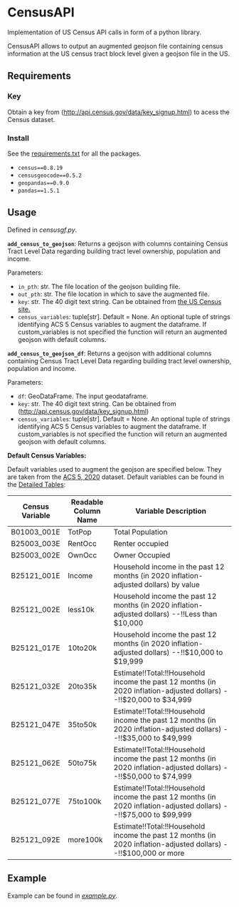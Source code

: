 # CensusAPI

Implementation of US Census API calls in form of a python library.

CensusAPI allows to output an augmented geojson file containing census information at the US census tract block level given a geojson file in the US.

## Requirements

### Key
Obtain a key from (http://api.census.gov/data/key_signup.html) to acess the Census dataset.

### Install
See the [requirements.txt](https://github.com/zoedesimone/census-api/blob/main/requirements.txt) for all the packages.

- `census==0.8.19`
- `censusgeocode==0.5.2`
- `geopandas==0.9.0`
- `pandas==1.5.1`

## Usage

Defined in _censusgf.py_.

**`add_census_to_geojson`**: Returns a geojson with columns containing Census Tract Level Data regarding building tract level ownership, population and income.

Parameters:
- `in_pth`: str. The file location of the geojson building file.
- `out_pth`: str. The file location in which to save the augmented file.
- `key`: str. The 40 digit text string. Can be obtained from [the US Census site.](http://api.census.gov/data/key_signup.html)
- `census_variables`: tuple[str]. Default = None. 
    An optional tuple of strings identifying ACS 5 Census variables to augment the dataframe. If custom_variables is not specified the function will return an augmented geojson with default columns.

**`add_census_to_geojson_df`**:  Returns a geojson with additional columns containing Census Tract Level Data regarding building tract level ownership, population and income.

Parameters:
- `df`: GeoDataFrame. The input geodataframe.
- `key`: str. The 40 digit text string. Can be obtained from (http://api.census.gov/data/key_signup.html)
- `census_variables`: tuple[str]. Default = None. 
    An optional tuple of strings identifying ACS 5 Census variables to augment the dataframe. If custom_variables is not specified the function will return an augmented geojson with default columns.



**Default Census Variables:**

Default variables used to augment the geojson are specified below. 
They are taken from the [ACS 5, 2020](https://www.census.gov/data/developers/data-sets/acs-5year.html) dataset. Default variables can be found in the [Detailed Tables](https://api.census.gov/data/2020/acs/acs5/variables.json):

|Census Variable|Readable Column Name|                                               Variable Description                                                |
|--------------|------------------|------------------------------------------------------------------------------------------------------------------|
| B01003_001E  |      TotPop      |                                                 Total Population                                                 |
| B25003_003E  |     RentOcc      |                                                 Renter occupied                                                  |
| B25003_002E  |      OwnOcc      |                                                  Owner Occupied                                                  |
| B25121_001E  |      Income      |               Household income in the past 12 months (in 2020 inflation-adjusted dollars) by value               |
| B25121_002E  |     less10k      |          Household income the past 12 months (in 2020 inflation-adjusted dollars) --!!Less than $10,000          |
| B25121_017E  |     10to20k      |         Household income the past 12 months (in 2020 inflation-adjusted dollars) --!!$10,000 to $19,999          |
| B25121_032E  |     20to35k      |Estimate!!Total:!!Household income the past 12 months (in 2020 inflation-adjusted dollars) --!!$20,000 to $34,999 |
| B25121_047E  |     35to50k      |Estimate!!Total:!!Household income the past 12 months (in 2020 inflation-adjusted dollars) --!!$35,000 to $49,999 |
| B25121_062E  |     50to75k      |Estimate!!Total:!!Household income the past 12 months (in 2020 inflation-adjusted dollars) --!!$50,000 to $74,999 |
| B25121_077E  |     75to100k     |Estimate!!Total:!!Household income the past 12 months (in 2020 inflation-adjusted dollars) --!!$75,000 to $99,999 |
| B25121_092E  |     more100k     | Estimate!!Total:!!Household income the past 12 months (in 2020 inflation-adjusted dollars) --!!$100,000 or more  |

## Example

Example can be found in [_example.py_](https://github.com/zoedesimone/census-api/blob/main/example/example.py).
